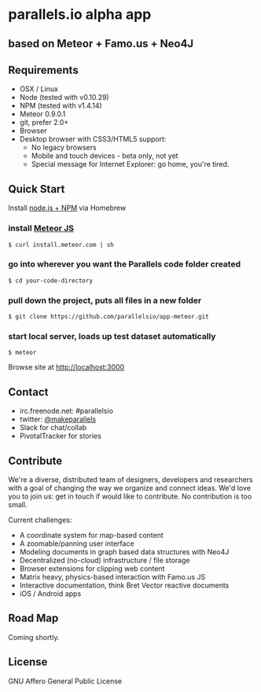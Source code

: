 # parallels.io alpha app
## based on Meteor + Famo.us + Neo4J 


## Requirements

* OSX / Linux
* Node (tested with v0.10.29)
* NPM (tested with v1.4.14) 
* Meteor 0.9.0.1
* git, prefer 2.0+
* Browser
* Desktop browser with CSS3/HTML5 support:
   * No legacy browsers
   * Mobile and touch devices - beta only, not yet
   * Special message for Internet Explorer: go home, you're tired.


## Quick Start

Install [node.js + NPM](http://thechangelog.com/install-node-js-with-homebrew-on-os-x) via Homebrew

### install [Meteor JS](http://www.meteor.com)
`$ curl install.meteor.com | sh`

### go into wherever you want the Parallels code folder created
`$ cd your-code-directory`

### pull down the project, puts all files in a new folder
`$ git clone https://github.com/parallelsio/app-meteor.git`

### start local server, loads up test dataset automatically
`$ meteor`

Browse site at [http://localhost:3000](http://localhost:3000)




## Contact

* irc.freenode.net: #parallelsio
* twitter: [@makeparallels](http://www.twitter.com/makeparallels)
* Slack for chat/collab
* PivotalTracker for stories


## Contribute

We're a diverse, distributed team of designers, developers and researchers with a goal of changing the way we organize and connect ideas. We'd love you to join us: get in touch if would like to contribute. No contribution is too small.


Current challenges:

* A coordinate system for map-based content
* A zoomable/panning user interface
* Modeling documents in graph based data structures with Neo4J
* Decentralized (no-cloud) infrastructure / file storage
* Browser extensions for clipping web content
* Matrix heavy, physics-based interaction with Famo.us JS
* Interactive documentation, think Bret Vector reactive documents
* iOS / Android apps


## Road Map

Coming shortly. 


## License

GNU Affero General Public License


